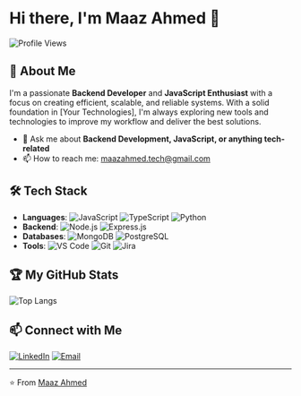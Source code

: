 # Hi there, I'm Maaz Ahmed 👋

![Profile Views](https://komarev.com/ghpvc/?username=maazahmedSE&color=blueviolet)

## 🚀 About Me

I'm a passionate **Backend Developer** and **JavaScript Enthusiast** with a focus on creating efficient, scalable, and reliable systems. With a solid foundation in [Your Technologies], I'm always exploring new tools and technologies to improve my workflow and deliver the best solutions.

- 💬 Ask me about **Backend Development, JavaScript, or anything tech-related**
- 📫 How to reach me: [maazahmed.tech@gmail.com](mailto:maazahmed.tech@gmail.com)

## 🛠️ Tech Stack

- **Languages**: ![JavaScript](https://img.shields.io/badge/-JavaScript-F7DF1E?logo=javascript&logoColor=black) ![TypeScript](https://img.shields.io/badge/-TypeScript-3178C6?logo=typescript&logoColor=white) ![Python](https://img.shields.io/badge/-Python-3776AB?logo=python&logoColor=white)
- **Backend**: ![Node.js](https://img.shields.io/badge/-Node.js-339933?logo=node.js&logoColor=white) ![Express.js](https://img.shields.io/badge/-Express.js-000000?logo=express&logoColor=white)
- **Databases**: ![MongoDB](https://img.shields.io/badge/-MongoDB-47A248?logo=mongodb&logoColor=white) ![PostgreSQL](https://img.shields.io/badge/-PostgreSQL-336791?logo=postgresql&logoColor=white)
- **Tools**: ![VS Code](https://img.shields.io/badge/-VS%20Code-007ACC?logo=visual-studio-code&logoColor=white) ![Git](https://img.shields.io/badge/-Git-F05032?logo=git&logoColor=white) ![Jira](https://img.shields.io/badge/-Jira-0052CC?logo=jira&logoColor=white)

## 🏆 My GitHub Stats

![Top Langs](https://github-readme-stats.vercel.app/api/top-langs/?username=maazahmedSE&layout=compact&theme=radical)

## 📫 Connect with Me

[![LinkedIn](https://img.shields.io/badge/-LinkedIn-0A66C2?logo=linkedin&logoColor=white)](https://www.linkedin.com/in/maaz-ahmed-121471253/)
[![Email](https://img.shields.io/badge/-Email-D14836?logo=gmail&logoColor=white)](mailto:maazahmed.tech@gmail.com)

---

⭐️ From [Maaz Ahmed](https://github.com/maazahmedSE)
